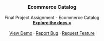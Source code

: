 
<a name="readme-top"></a>



<!-- PROJECT LOGO -->
<br />
<div align="center">
<h3 align="center">Ecommerce Catalog</h3>

  <p align="center">
   Final Project Assignment - Ecommerce Catalog
    <br />
    <a href="https://github.com/sidoelz123/ecommerce-catalog"><strong>Explore the docs »</strong></a>
    <br />
    <br />
    <a href="toko-ijaa.netlify.app">View Demo</a>
    ·
    <a href="https://github.com/sidoelz123/ecommerce-catalog/issues">Report Bug</a>
    ·
    <a href="https://github.com/sidoelz123/ecommerce-catalog/issues">Request Feature</a>
  </p>
</div>
